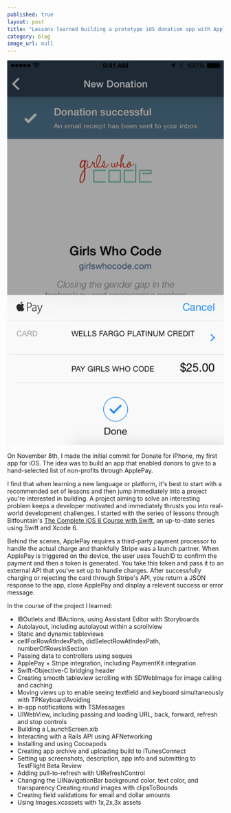```yaml
---
published: true
layout: post
title: "Lessons learned building a prototype iOS donation app with ApplePay"
category: blog
image_url: null
---
```


<img src="/images/donate-for-iphone-3.png" class="inline-image">

On November 8th, I made the initial commit for Donate for iPhone, my first app for iOS. The idea was to build an app that enabled donors to give to a hand-selected list of non-profits through ApplePay.

I find that when learning a new language or platform, it's best to start with a recommended set of lessons and then jump immediately into a project you're interested in building. A project aiming to solve an interesting problem keeps a developer motivated and immediately thrusts you into real-world development challenges. I started with the series of lessons through Bitfountain's [The Complete iOS 8 Course with Swift](http://bitfountain.io/course/complete-ios8/), an up-to-date series using Swift and Xcode 6.

Behind the scenes, ApplePay requires a third-party payment processor to handle the actual charge and thankfully Stripe was a launch partner. When ApplePay is triggered on the device, the user uses TouchID to confirm the payment and then a token is generated. You take this token and pass it to an external API that you've set up to handle charges. After successfully charging or rejecting the card through Stripe's API, you return a JSON response to the app, close ApplePay and display a relevent success or error message.

In the course of the project I learned:

- IBOutlets and IBActions, using Assistant Editor with Storyboards
- Autolayout, including autolayout within a scrollview
- Static and dynamic tableviews
- cellForRowAtIndexPath, didSelectRowAtIndexPath, numberOfRowsInSection
- Passing data to controllers using seques
- ApplePay + Stripe integration, including PaymentKit integration
- Swift-Objective-C bridging header
- Creating smooth tableview scrolling with SDWebImage for image calling and caching
- Moving views up to enable seeing textfield and keyboard simultaneously with TPKeyboardAvoiding
- In-app notifications with TSMessages
- UIWebView, including passing and loading URL, back, forward, refresh and stop controls
- Building a LaunchScreen.xib
- Interacting with a Rails API using AFNetworking
- Installing and using Cocoapods
- Creating app archive and uploading build to iTunesConnect
- Setting up screenshots, description, app info and submitting to TestFlight Beta Review
- Adding pull-to-refresh with UIRefreshControl
- Changing the UINavigationBar background color, text color, and transparency
Creating round images with clipsToBounds
- Creating field validations for email and dollar amounts
- Using Images.xcassets with 1x,2x,3x assets
